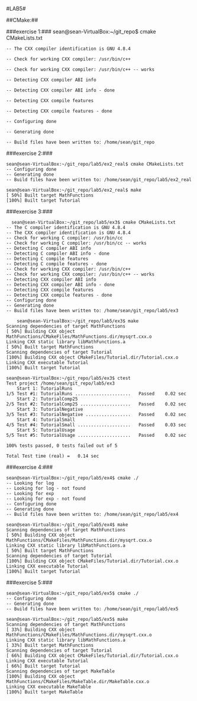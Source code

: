 #LAB5#

##CMake:##

###exercise 1:###
    sean@sean-VirtualBox:~/git_repo$ cmake CMakeLists.txt
    
    -- The CXX compiler identification is GNU 4.8.4
    
    -- Check for working CXX compiler: /usr/bin/c++
    
    -- Check for working CXX compiler: /usr/bin/c++ -- works
    
    -- Detecting CXX compiler ABI info
    
    -- Detecting CXX compiler ABI info - done
    
    -- Detecting CXX compile features
    
    -- Detecting CXX compile features - done
    
    -- Configuring done
    
    -- Generating done
    
    -- Build files have been written to: /home/sean/git_repo

  ###exercise 2:###
  
    sean@sean-VirtualBox:~/git_repo/lab5/ex2_real$ cmake CMakeLists.txt
    -- Configuring done
    -- Generating done
    -- Build files have been written to: /home/sean/git_repo/lab5/ex2_real
    
    sean@sean-VirtualBox:~/git_repo/lab5/ex2_real$ make
    [ 50%] Built target MathFunctions
    [100%] Built target Tutorial

      
  
  ###exercise 3:###
  
      sean@sean-VirtualBox:~/git_repo/lab5/ex3$ cmake CMakeLists.txt 
    -- The C compiler identification is GNU 4.8.4
    -- The CXX compiler identification is GNU 4.8.4
    -- Check for working C compiler: /usr/bin/cc
    -- Check for working C compiler: /usr/bin/cc -- works
    -- Detecting C compiler ABI info
    -- Detecting C compiler ABI info - done
    -- Detecting C compile features
    -- Detecting C compile features - done
    -- Check for working CXX compiler: /usr/bin/c++
    -- Check for working CXX compiler: /usr/bin/c++ -- works
    -- Detecting CXX compiler ABI info
    -- Detecting CXX compiler ABI info - done
    -- Detecting CXX compile features
    -- Detecting CXX compile features - done
    -- Configuring done
    -- Generating done
    -- Build files have been written to: /home/sean/git_repo/lab5/ex3
    
        sean@sean-VirtualBox:~/git_repo/lab5/ex3$ make
    Scanning dependencies of target MathFunctions
    [ 50%] Building CXX object MathFunctions/CMakeFiles/MathFunctions.dir/mysqrt.cxx.o
    Linking CXX static library libMathFunctions.a
    [ 50%] Built target MathFunctions
    Scanning dependencies of target Tutorial
    [100%] Building CXX object CMakeFiles/Tutorial.dir/Tutorial.cxx.o
    Linking CXX executable Tutorial
    [100%] Built target Tutorial
    
    sean@sean-VirtualBox:~/git_repo/lab5/ex3$ ctest
    Test project /home/sean/git_repo/lab5/ex3
        Start 1: TutorialRuns
    1/5 Test #1: TutorialRuns .....................   Passed    0.02 sec
        Start 2: TutorialComp25
    2/5 Test #2: TutorialComp25 ...................   Passed    0.02 sec
        Start 3: TutorialNegative
    3/5 Test #3: TutorialNegative .................   Passed    0.02 sec
        Start 4: TutorialSmall
    4/5 Test #4: TutorialSmall ....................   Passed    0.03 sec
        Start 5: TutorialUsage
    5/5 Test #5: TutorialUsage ....................   Passed    0.02 sec
    
    100% tests passed, 0 tests failed out of 5
    
    Total Test time (real) =   0.14 sec


###exercise 4:###

    sean@sean-VirtualBox:~/git_repo/lab5/ex4$ cmake ./
    -- Looking for log
    -- Looking for log - not found
    -- Looking for exp
    -- Looking for exp - not found
    -- Configuring done
    -- Generating done
    -- Build files have been written to: /home/sean/git_repo/lab5/ex4
    
    sean@sean-VirtualBox:~/git_repo/lab5/ex4$ make
    Scanning dependencies of target MathFunctions
    [ 50%] Building CXX object MathFunctions/CMakeFiles/MathFunctions.dir/mysqrt.cxx.o
    Linking CXX static library libMathFunctions.a
    [ 50%] Built target MathFunctions
    Scanning dependencies of target Tutorial
    [100%] Building CXX object CMakeFiles/Tutorial.dir/Tutorial.cxx.o
    Linking CXX executable Tutorial
    [100%] Built target Tutorial

###exercise 5:###
    
    sean@sean-VirtualBox:~/git_repo/lab5/ex5$ cmake ./
    -- Configuring done
    -- Generating done
    -- Build files have been written to: /home/sean/git_repo/lab5/ex5

    sean@sean-VirtualBox:~/git_repo/lab5/ex5$ make
    Scanning dependencies of target MathFunctions
    [ 33%] Building CXX object MathFunctions/CMakeFiles/MathFunctions.dir/mysqrt.cxx.o
    Linking CXX static library libMathFunctions.a
    [ 33%] Built target MathFunctions
    Scanning dependencies of target Tutorial
    [ 66%] Building CXX object CMakeFiles/Tutorial.dir/Tutorial.cxx.o
    Linking CXX executable Tutorial
    [ 66%] Built target Tutorial
    Scanning dependencies of target MakeTable
    [100%] Building CXX object MathFunctions/CMakeFiles/MakeTable.dir/MakeTable.cxx.o
    Linking CXX executable MakeTable
    [100%] Built target MakeTable
    
    

  
  
